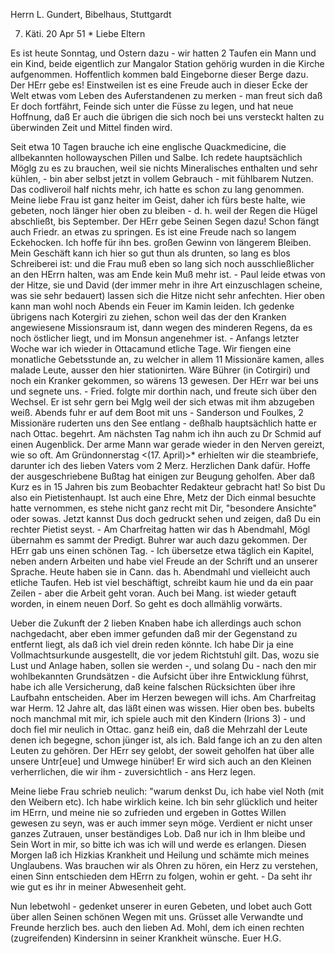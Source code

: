 Herrn L. Gundert, Bibelhaus, Stuttgardt

7. Käti. 20 Apr 51
 <Osterfest>*
Liebe Eltern

Es ist heute Sonntag, und Ostern dazu - wir hatten 2 Taufen ein Mann und ein Kind, beide eigentlich zur Mangalor Station gehörig wurden in die Kirche aufgenommen. Hoffentlich kommen bald Eingeborne dieser Berge dazu. Der HErr gebe es! Einstweilen ist es eine Freude auch in dieser Ecke der Welt etwas vom Leben des Auferstandenen zu merken - man freut sich daß Er doch fortfährt, Feinde sich unter die Füsse zu legen, und hat neue Hoffnung, daß Er auch die übrigen die sich noch bei uns versteckt halten zu überwinden Zeit und Mittel finden wird.

Seit etwa 10 Tagen brauche ich eine englische Quackmedicine, die allbekannten hollowayschen Pillen und Salbe. Ich redete hauptsächlich Möglg zu es zu brauchen, weil sie nichts Mineralisches enthalten und sehr kühlen, - bin aber selbst jetzt in vollem Gebrauch - mit fühlbarem Nutzen. Das codliveroil half nichts mehr, ich hatte es schon zu lang genommen. Meine liebe Frau ist ganz heiter im Geist, daher ich fürs beste halte, wie gebeten, noch länger hier oben zu bleiben - d. h. weil der Regen die Hügel abschließt, bis September. Der HErr gebe Seinen Segen dazu! Schon fängt auch Friedr. an etwas zu springen. Es ist eine Freude nach so langem Eckehocken. Ich hoffe für ihn bes. großen Gewinn von längerem Bleiben. Mein Geschäft kann ich hier so gut thun als drunten, so lang es blos Schreiberei ist: und die Frau muß eben so lang sich noch ausschließlicher an den HErrn halten, was am Ende kein Muß mehr ist. - Paul leide etwas von der Hitze, sie und David (der immer mehr in ihre Art einzuschlagen scheine, was sie sehr bedauert) lassen sich die Hitze nicht sehr anfechten. Hier oben kann man wohl noch Abends ein Feuer im Kamin leiden. Ich gedenke übrigens nach Kotergiri zu ziehen, schon weil das der den Kranken angewiesene Missionsraum ist, dann wegen des minderen Regens, da es noch östlicher liegt, und im Monsun angenehmer ist. - Anfangs letzter Woche war ich wieder in Ottacamund etliche Tage. Wir fiengen eine monatliche Gebetsstunde an, zu welcher in allem 11 Missionäre kamen, alles malade Leute, ausser den hier stationirten. Wäre Bührer (in Cotirgiri) und noch ein Kranker gekommen, so wärens 13 gewesen. Der HErr war bei uns und segnete uns. - Fried. folgte mir dorthin nach, und freute sich über den Wechsel. Er ist sehr gern bei Mglg weil der sich etwas mit ihm abzugeben weiß. Abends fuhr er auf dem Boot mit uns - Sanderson und Foulkes, 2 Missionäre ruderten uns den See entlang - deßhalb hauptsächlich hatte er nach Ottac. begehrt. Am nächsten Tag nahm ich ihn auch zu Dr Schmid auf einen Augenblick. Der arme Mann war gerade wieder in den Nerven gereizt, wie so oft. Am Gründonnerstag <(17. April)>* erhielten wir die steambriefe, darunter ich des lieben Vaters vom 2 Merz. Herzlichen Dank dafür. Hoffe der ausgeschriebene Bußtag hat einigen zur Beugung geholfen. Aber daß Kurz es in 15 Jahren bis zum Beobachter Redakteur gebracht hat! So bist Du also ein Pietistenhaupt. Ist auch eine Ehre, Metz der Dich einmal besuchte hatte vernommen, es stehe nicht ganz recht mit Dir, "besondere Ansichte" oder sowas. Jetzt kannst Dus doch gedruckt sehen und zeigen, daß Du ein rechter Pietist seyst. - Am Charfreitag hatten wir das h Abendmahl, Mögl übernahm es sammt der Predigt. Buhrer war auch dazu gekommen. Der HErr gab uns einen schönen Tag. - Ich übersetze etwa täglich ein Kapitel, neben andern Arbeiten und habe viel Freude an der Schrift und an unserer Sprache. Heute haben sie in Cann. das h. Abendmahl und vielleicht auch etliche Taufen. Heb ist viel beschäftigt, schreibt kaum hie und da ein paar Zeilen - aber die Arbeit geht voran. Auch bei Mang. ist wieder getauft worden, in einem neuen Dorf. So geht es doch allmählig vorwärts.

Ueber die Zukunft der 2 lieben Knaben habe ich allerdings auch schon nachgedacht, aber eben immer gefunden daß mir der Gegenstand zu entfernt liegt, als daß ich viel drein reden könnte. Ich habe Dir ja eine Vollmachtsurkunde ausgestellt, die vor jedem Richtstuhl gilt. Das, wozu sie Lust und Anlage haben, sollen sie werden -, und solang Du - nach den mir wohlbekannten Grundsätzen - die Aufsicht über ihre Entwicklung führst, habe ich alle Versicherung, daß keine falschen Rücksichten über ihre Laufbahn entscheiden. Aber im Herzen bewegen will ichs. Am Charfreitag war Herm. 12 Jahre alt, das läßt einen was wissen. Hier oben bes. bubelts noch manchmal mit mir, ich spiele auch mit den Kindern (Irions 3) - und doch fiel mir neulich in Ottac. ganz heiß ein, daß die Mehrzahl der Leute denen ich begegne, schon jünger ist, als ich. Bald fange ich an zu den alten Leuten zu gehören. Der HErr sey gelobt, der soweit geholfen hat über alle unsere Untr[eue] und Umwege hinüber! Er wird sich auch an den Kleinen verherrlichen, die wir ihm - zuversichtlich - ans Herz legen.

Meine liebe Frau schrieb neulich: "warum denkst Du, ich habe viel Noth (mit den Weibern etc). Ich habe wirklich keine. Ich bin sehr glücklich und heiter im HErrn, und meine nie so zufrieden und ergeben in Gottes Willen gewesen zu seyn, was er auch immer seyn möge. Verdient er nicht unser ganzes Zutrauen, unser beständiges Lob. Daß nur ich in Ihm bleibe und Sein Wort in mir, so bitte ich was ich will und werde es erlangen. Diesen Morgen laß ich Hizkias Krankheit und Heilung und schämte mich meines Unglaubens. Was brauchen wir als Ohren zu hören, ein Herz zu verstehen, einen Sinn entschieden dem HErrn zu folgen, wohin er geht. - Da seht ihr wie gut es ihr in meiner Abwesenheit geht.

Nun lebetwohl - gedenket unserer in euren Gebeten, und lobet auch Gott über allen Seinen schönen Wegen mit uns. Grüsset alle Verwandte und Freunde herzlich bes. auch den lieben Ad. Mohl, dem ich einen rechten (zugreifenden) Kindersinn in seiner Krankheit wünsche.
 Euer H.G.

